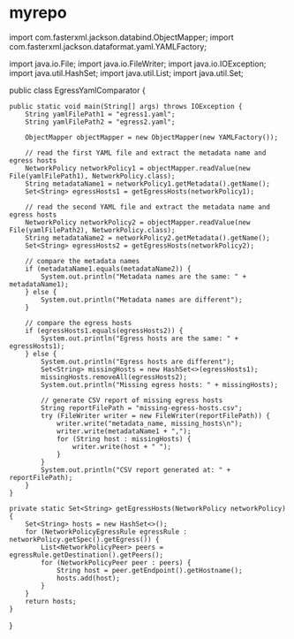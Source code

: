 # myrepo

import com.fasterxml.jackson.databind.ObjectMapper;
import com.fasterxml.jackson.dataformat.yaml.YAMLFactory;

import java.io.File;
import java.io.FileWriter;
import java.io.IOException;
import java.util.HashSet;
import java.util.List;
import java.util.Set;

public class EgressYamlComparator {

    public static void main(String[] args) throws IOException {
        String yamlFilePath1 = "egress1.yaml";
        String yamlFilePath2 = "egress2.yaml";

        ObjectMapper objectMapper = new ObjectMapper(new YAMLFactory());

        // read the first YAML file and extract the metadata name and egress hosts
        NetworkPolicy networkPolicy1 = objectMapper.readValue(new File(yamlFilePath1), NetworkPolicy.class);
        String metadataName1 = networkPolicy1.getMetadata().getName();
        Set<String> egressHosts1 = getEgressHosts(networkPolicy1);

        // read the second YAML file and extract the metadata name and egress hosts
        NetworkPolicy networkPolicy2 = objectMapper.readValue(new File(yamlFilePath2), NetworkPolicy.class);
        String metadataName2 = networkPolicy2.getMetadata().getName();
        Set<String> egressHosts2 = getEgressHosts(networkPolicy2);

        // compare the metadata names
        if (metadataName1.equals(metadataName2)) {
            System.out.println("Metadata names are the same: " + metadataName1);
        } else {
            System.out.println("Metadata names are different");
        }

        // compare the egress hosts
        if (egressHosts1.equals(egressHosts2)) {
            System.out.println("Egress hosts are the same: " + egressHosts1);
        } else {
            System.out.println("Egress hosts are different");
            Set<String> missingHosts = new HashSet<>(egressHosts1);
            missingHosts.removeAll(egressHosts2);
            System.out.println("Missing egress hosts: " + missingHosts);

            // generate CSV report of missing egress hosts
            String reportFilePath = "missing-egress-hosts.csv";
            try (FileWriter writer = new FileWriter(reportFilePath)) {
                writer.write("metadata_name, missing_hosts\n");
                writer.write(metadataName1 + ",");
                for (String host : missingHosts) {
                    writer.write(host + " ");
                }
            }
            System.out.println("CSV report generated at: " + reportFilePath);
        }
    }

    private static Set<String> getEgressHosts(NetworkPolicy networkPolicy) {
        Set<String> hosts = new HashSet<>();
        for (NetworkPolicyEgressRule egressRule : networkPolicy.getSpec().getEgress()) {
            List<NetworkPolicyPeer> peers = egressRule.getDestination().getPeers();
            for (NetworkPolicyPeer peer : peers) {
                String host = peer.getEndpoint().getHostname();
                hosts.add(host);
            }
        }
        return hosts;
    }
}
